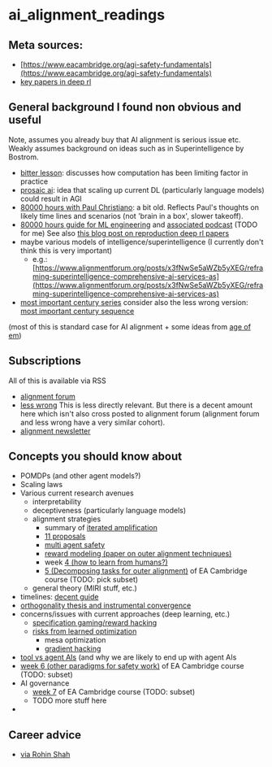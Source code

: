 # ai_alignment_readings

## Meta sources:
 - [https://www.eacambridge.org/agi-safety-fundamentals](https://www.eacambridge.org/agi-safety-fundamentals)
 - [key papers in deep rl](https://spinningup.openai.com/en/latest/spinningup/keypapers.html)

## General background I found non obvious and useful

Note, assumes you already buy that AI alignment is serious issue etc. Weakly assumes background on ideas
such as in Superintelligence by Bostrom.

 - [bitter lesson](http://www.incompleteideas.net/IncIdeas/BitterLesson.html):
   discusses how computation has been limiting factor in practice
 - [prosaic ai](https://ai-alignment.com/prosaic-ai-control-b959644d79c2): idea
   that scaling up current DL (particularly language models) could result in AGI
 - [80000 hours with Paul Christiano](https://80000hours.org/podcast/episodes/paul-christiano-ai-alignment-solutions/): 
   a bit old. Reflects Paul's thoughts on likely time lines and scenarios (not 'brain in a box', slower takeoff). 
 - [80000 hours guide for ML engineering](https://80000hours.org/articles/ml-engineering-career-transition-guide/) and
    [associated podcast](https://80000hours.org/podcast/episodes/olsson-and-ziegler-ml-engineering-and-safety/) (TODO for me)
    See also [this blog post on reproduction deep rl papers](http://amid.fish/reproducing-deep-rl)
 - maybe various models of intelligence/superintelligence (I currently don't think this is very important)
   - e.g.: [https://www.alignmentforum.org/posts/x3fNwSe5aWZb5yXEG/reframing-superintelligence-comprehensive-ai-services-as](https://www.alignmentforum.org/posts/x3fNwSe5aWZb5yXEG/reframing-superintelligence-comprehensive-ai-services-as)
 - [most important century series](https://www.cold-takes.com/roadmap-for-the-most-important-century-series/#our-wildly-important-era) 
 consider also the less wrong version: [most important century sequence](https://www.lesswrong.com/s/yYxggfHYRrqnJXuRx)

 (most of this is standard case for AI alignment + some ideas from [age of em](https://en.wikipedia.org/wiki/The_Age_of_Em))

## Subscriptions

All of this is available via RSS

 - [alignment forum](https://www.alignmentforum.org/)
 - [less wrong](https://www.lesswrong.com/) This is less directly relevant. But there is a decent amount here which isn't also cross posted
   to alignment forum (alignment forum and less wrong have a very similar cohort).
 - [alignment newsletter](https://rohinshah.com/alignment-newsletter/)

## Concepts you should know about
 - POMDPs (and other agent models?)
 - Scaling laws
 - Various current research avenues
   - interpretability
   - deceptiveness (particularly language models)
   - alignment strategies
     - summary of [iterated amplification](https://ai-alignment.com/iterated-distillation-and-amplification-157debfd1616)
     - [11 proposals](https://www.alignmentforum.org/posts/fRsjBseRuvRhMPPE5/an-overview-of-11-proposals-for-building-safe-advanced-ai)
     - [multi agent safety](https://www.alignmentforum.org/posts/BXMCgpktdiawT3K5v/multi-agent-safety)
     - [reward modeling (paper on outer alignment techniques)](https://arxiv.org/pdf/1811.07871)
     - week [4 (how to learn from humans?)](https://www.eacambridge.org/agi-week-4) 
     + [5 (Decomposing tasks for outer alignment)](https://www.eacambridge.org/agi-week-5) of EA Cambridge course (TODO: pick subset)
   - general theory (MIRI stuff, etc.)
 - timelines: [decent guide](https://www.cold-takes.com/where-ai-forecasting-stands-today/)
 - [orthogonality thesis and instrumental convergence](https://www.nickbostrom.com/superintelligentwill.pdf)
 - concerns/issues with current approaches (deep learning, etc.)
   - [specification gaming/reward hacking](https://deepmindsafetyresearch.medium.com/specification-gaming-the-flip-side-of-ai-ingenuity-c85bdb0deeb4)
   - [risks from learned optimization](https://www.lesswrong.com/s/r9tYkB2a8Fp4DN8yB)
     - mesa optimization
     - [gradient hacking](https://www.lesswrong.com/posts/uXH4r6MmKPedk8rMA/gradient-hacking)
 - [tool vs agent AIs](https://www.gwern.net/Tool-AI) (and why we are likely to end up with agent AIs
 - [week 6 (other paradigms for safety work)](https://www.eacambridge.org/agi-week-6) of EA Cambridge course (TODO: subset)
 - AI governance
   - [week 7](https://www.eacambridge.org/agi-week-7) of EA Cambridge course (TODO: subset)
   - TODO more stuff here
 - 
## Career advice
 - [via Rohin Shah](https://rohinshah.com/faq-career-advice-for-ai-alignment-researchers/)
